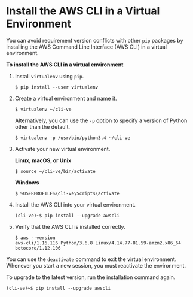 # Install the AWS CLI in a Virtual Environment<a name="install-virtualenv"></a>

You can avoid requirement version conflicts with other `pip` packages by installing the AWS Command Line Interface \(AWS CLI\) in a virtual environment\.

**To install the AWS CLI in a virtual environment**

1. Install `virtualenv` using `pip`\.

   ```
   $ pip install --user virtualenv
   ```

1. Create a virtual environment and name it\.

   ```
   $ virtualenv ~/cli-ve
   ```

   Alternatively, you can use the `-p` option to specify a version of Python other than the default\.

   ```
   $ virtualenv -p /usr/bin/python3.4 ~/cli-ve
   ```

1. Activate your new virtual environment\.

   **Linux, macOS, or Unix**

   ```
   $ source ~/cli-ve/bin/activate
   ```

   **Windows**

   ```
   $ %USERPROFILE%\cli-ve\Scripts\activate
   ```

1. Install the AWS CLI into your virtual environment\.

   ```
   (cli-ve)~$ pip install --upgrade awscli
   ```

1. Verify that the AWS CLI is installed correctly\.

   ```
   $ aws --version
   aws-cli/1.16.116 Python/3.6.8 Linux/4.14.77-81.59-amzn2.x86_64 botocore/1.12.106
   ```

You can use the `deactivate` command to exit the virtual environment\. Whenever you start a new session, you must reactivate the environment\.

To upgrade to the latest version, run the installation command again\.

```
(cli-ve)~$ pip install --upgrade awscli
```